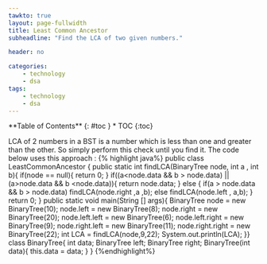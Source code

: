 ```yaml
---
tawkto: true
layout: page-fullwidth
title: Least Common Ancestor
subheadline: "Find the LCA of two given numbers."

header: no

categories:
    - technology
    - dsa
tags:
    - technology
    - dsa
---
```

<!--more-->

<div class="row">
<div class="medium-4 medium-push-8 columns" markdown="1">
<div class="panel radius" markdown="1">
**Table of Contents**
{: #toc }
*  TOC
{:toc}
</div>
</div><!-- /.medium-4.columns -->



<div class="medium-8 medium-pull-4 columns" markdown="1">


LCA of 2 numbers in a BST is a number which is less than one and greater than the other. So simply perform this check until you find it.
The code below uses this approach :
{% highlight java%}
public class LeastCommonAncestor {
public static int findLCA(BinaryTree node, int a , int b){
if(node == null){
return 0;
}
if((a<node.data && b > node.data) || (a>node.data && b <node.data)){
return node.data;
}
else {
if(a > node.data && b > node.data)
findLCA(node.right ,a ,b);
else
findLCA(node.left , a,b);
}
return 0;
}
public static void main(String [] args){
BinaryTree node = new BinaryTree(10);
node.left = new BinaryTree(8);
node.right = new BinaryTree(20);
node.left.left = new BinaryTree(6);
node.left.right = new BinaryTree(9);
node.right.left = new BinaryTree(11);
node.right.right = new BinaryTree(22);
int LCA = findLCA(node,9,22);
System.out.println(LCA);
}}
class BinaryTree{
int data;
BinaryTree left;
BinaryTree right;
BinaryTree(int data){
this.data = data;
}
}
{%endhighlight%}

</div><!-- /.medium-8.columns -->
</div><!-- /.row -->


